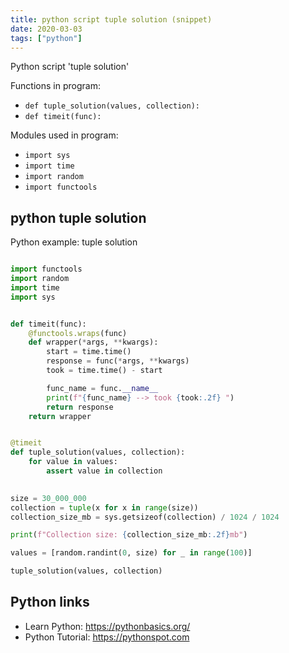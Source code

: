 ```yaml
---
title: python script tuple solution (snippet)
date: 2020-03-03
tags: ["python"]
---
```

Python script 'tuple solution'

Functions in program: 
* `def tuple_solution(values, collection):`
* `def timeit(func):`

Modules used in program: 
* `import sys`
* `import time`
* `import random`
* `import functools`

## python tuple solution

Python example: tuple solution

```python

import functools
import random
import time
import sys


def timeit(func):
    @functools.wraps(func)
    def wrapper(*args, **kwargs):
        start = time.time()
        response = func(*args, **kwargs)
        took = time.time() - start

        func_name = func.__name__
        print(f"{func_name} --> took {took:.2f} ")
        return response
    return wrapper


@timeit
def tuple_solution(values, collection):
    for value in values:
        assert value in collection
    

size = 30_000_000
collection = tuple(x for x in range(size))
collection_size_mb = sys.getsizeof(collection) / 1024 / 1024

print(f"Collection size: {collection_size_mb:.2f}mb")

values = [random.randint(0, size) for _ in range(100)]

tuple_solution(values, collection)

```

## Python links

- Learn Python: https://pythonbasics.org/
- Python Tutorial: https://pythonspot.com

